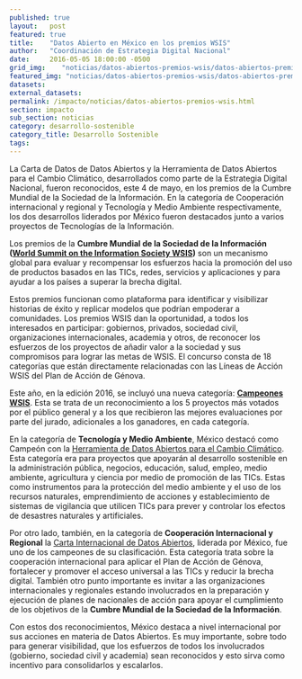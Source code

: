 ```yaml
---
published: true
layout:   post
featured: true
title:    "Datos Abierto en México en los premios WSIS"
author:   "Coordinación de Estrategia Digital Nacional"
date:     2016-05-05 18:00:00 -0500
grid_img:    "noticias/datos-abiertos-premios-wsis/datos-abiertos-premios-wsis_grid.png"
featured_img: "noticias/datos-abiertos-premios-wsis/datos-abiertos-premios-wsis_featured.png"
datasets:
external_datasets:
permalink: /impacto/noticias/datos-abiertos-premios-wsis.html
section: impacto
sub_section: noticias
category: desarrollo-sostenible
category_title: Desarrollo Sostenible
tags:
---
```


La Carta de Datos de Datos Abiertos y la Herramienta de Datos Abiertos para el Cambio Climático, desarrollados como parte de la Estrategia Digital Nacional, fueron reconocidos, este 4 de mayo, en los premios de la Cumbre Mundial de la Sociedad de la Información. En la categoría de Cooperación internacional y regional y Tecnología y Medio Ambiente respectivamente, los dos desarrollos liderados por México fueron destacados junto a varios proyectos de Tecnologías de la Información.

Los premios de la **Cumbre Mundial de la Sociedad de la Información ([World Summit on the Information Society WSIS](http://www.itu.int/net/wsis/))** son un mecanismo global para evaluar y recompensar los esfuerzos hacia la promoción del uso de productos basados en las TICs, redes, servicios y aplicaciones y para ayudar a los países a superar la brecha digital.

Estos premios funcionan como plataforma para identificar y visibilizar historias de éxito y replicar modelos que podrían empoderar a comunidades. Los premios WSIS dan la oportunidad, a todos los interesados en participar: gobiernos, privados, sociedad civil, organizaciones internacionales, academia y otros, de reconocer los esfuerzos de los proyectos de añadir valor a la sociedad y sus compromisos para lograr las metas de WSIS. El concurso consta de 18 categorías que están directamente relacionadas con las Líneas de Acción WSIS del Plan de Acción de Génova.

Este año, en la edición 2016, se incluyó una nueva categoría: **[Campeones WSIS](http://groups.itu.int/stocktaking/WSISPrizes/WSISPrizes2016.aspx#champion-projects)**. Esta se trata de un reconocimiento a los 5 proyectos más votados por el público general y a los que recibieron las mejores evaluaciones por parte del jurado, adicionales a los ganadores, en cada categoría.

En la categoría de **Tecnología y Medio Ambiente**, México destacó como Campeón con la [Herramienta de Datos Abiertos para el Cambio Climático](http://cambioclimatico.datos.gob.mx/). Esta categoría era para proyectos que apoyarán al desarrollo sostenible en la administración pública, negocios, educación, salud, empleo, medio ambiente, agricultura y ciencia por medio de promoción de las TICs. Estas como instrumentos para la protección del medio ambiente y el uso de los recursos naturales, emprendimiento de acciones y establecimiento de sistemas de vigilancia que utilicen TICs para prever y controlar los efectos de desastres naturales y artificiales.

Por otro lado, también, en la categoría de **Cooperación Internacional y Regional** la [Carta Internacional de Datos Abiertos](http://datos.gob.mx/impacto/avances/open-data-charter.html), liderada por México, fue uno de los campeones de su clasificación. Esta categoría trata sobre la cooperación internacional para aplicar el Plan de Acción de Génova, fortalecer y promover el acceso universal a las TICs y reducir la brecha digital. También otro punto importante es invitar a las organizaciones internacionales y regionales estando involucrados en la preparación y ejecución  de planes de nacionales de acción para apoyar el cumplimiento de los objetivos de la **Cumbre Mundial de la Sociedad de la Información**.

Con estos dos reconocimientos, México destaca a nivel internacional por sus acciones en materia de Datos Abiertos. Es muy importante, sobre todo para generar visibilidad, que los esfuerzos de todos los involucrados (gobierno, sociedad civil y academia) sean reconocidos y esto sirva como incentivo para consolidarlos y escalarlos.

